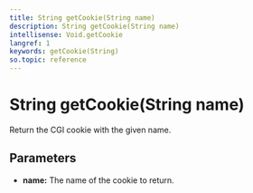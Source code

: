 ```yaml
---
title: String getCookie(String name)
description: String getCookie(String name)
intellisense: Void.getCookie
langref: 1
keywords: getCookie(String)
so.topic: reference
---
```


# String getCookie(String name)

Return the CGI cookie with the given name.

## Parameters

* **name:** The name of the cookie to return.
